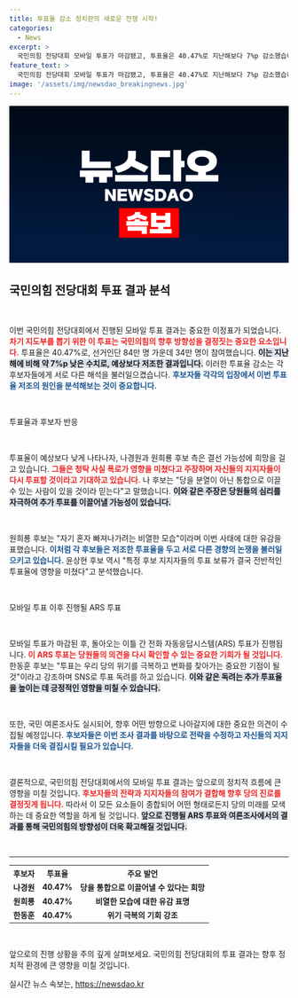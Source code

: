 ```yaml
---
title: 투표율 감소 정치판의 새로운 전쟁 시작!
categories:
  - News
excerpt: >
  국민의힘 전당대회 모바일 투표가 마감됐고, 투표율은 40.47%로 지난해보다 7%p 감소했습니다. 후보들은 낮은 투표율을 놓고 각기 다른 해석을 내놓으며 결선 가능성을 언급하고 있습니다. 변화의 기로에 놓인 당의 운명이 주목받고 있습니다!
feature_text: >
  국민의힘 전당대회 모바일 투표가 마감됐고, 투표율은 40.47%로 지난해보다 7%p 감소했습니다. 후보들은 낮은 투표율을 놓고 각기 다른 해석을 내놓으며 결선 가능성을 언급하고 있습니다. 변화의 기로에 놓인 당의 운명이 주목받고 있습니다!
image: '/assets/img/newsdao_breakingnews.jpg'
---
```


<p><img src="/assets/img/newsdao_breakingnews.jpg" alt="koreaapp 속보" /></p>

<h2 data-ke-size="size26">국민의힘 전당대회 투표 결과 분석</h2>

<p data-ke-size="size16">&nbsp;</p>

<p>이번 국민의힘 전당대회에서 진행된 모바일 투표 결과는 중요한 이정표가 되었습니다. <b><span style="color: #ee2323;">차기 지도부를 뽑기 위한 이 투표는 국민의힘의 향후 방향성을 결정짓는 중요한 요소입니다.</span></b> 투표율은 40.47%로, 선거인단 84만 명 가운데 34만 명이 참여했습니다. <b><span style="background-color: #21538527;">이는 지난해에 비해 약 7%p 낮은 수치로, 예상보다 저조한 결과입니다.</span></b> 이러한 투표율 감소는 각 후보자들에게 서로 다른 해석을 불러일으켰습니다. <b><span style="color: #1a5490;">후보자들 각각의 입장에서 이번 투표율 저조의 원인을 분석해보는 것이 중요합니다.</span></b></p>

<p data-ke-size="size16">&nbsp;</p>

<p>투표율과 후보자 반응</p>

<p data-ke-size="size16">&nbsp;</p>

<p>투표율이 예상보다 낮게 나타나자, 나경원과 원희룡 후보 측은 결선 가능성에 희망을 걸고 있습니다. <b><span style="color: #ee2323;">그들은 청탁 사실 폭로가 영향을 미쳤다고 주장하며 자신들의 지지자들이 다시 투표할 것이라고 기대하고 있습니다.</span></b> 나 후보는 "당을 분열이 아닌 통합으로 이끌 수 있는 사람이 있을 것이라 믿는다"고 말했습니다. <b><span style="background-color: #21538527;">이와 같은 주장은 당원들의 심리를 자극하여 추가 투표를 이끌어낼 가능성이 있습니다.</span></b> </p>

<p data-ke-size="size16">&nbsp;</p>

<p>원희룡 후보는 "자기 혼자 빠져나가려는 비열한 모습"이라며 이번 사태에 대한 유감을 표했습니다. <b><span style="color: #1a5490;">이처럼 각 후보들은 저조한 투표율을 두고 서로 다른 경향의 논쟁을 불러일으키고 있습니다.</span></b> 윤상현 후보 역시 "특정 후보 지지자들의 투표 보류가 결국 전반적인 투표율에 영향을 미쳤다"고 분석했습니다.</p>

<p data-ke-size="size16">&nbsp;</p>

<p>모바일 투표 이후 진행될 ARS 투표</p>

<p data-ke-size="size16">&nbsp;</p>

<p>모바일 투표가 마감된 후, 돌아오는 이틀 간 전화 자동응답시스템(ARS) 투표가 진행됩니다. <b><span style="color: #ee2323;">이 ARS 투표는 당원들의 의견을 다시 확인할 수 있는 중요한 기회가 될 것입니다.</span></b>  한동훈 후보는 "투표는 우리 당의 위기를 극복하고 변화를 찾아가는 중요한 기점이 될 것"이라고 강조하며 SNS로 투표 독려를 하고 있습니다. <b><span style="background-color: #21538527;">이와 같은 독려는 추가 투표율을 높이는 데 긍정적인 영향을 미칠 수 있습니다.</span></b></p>

<p data-ke-size="size16">&nbsp;</p>

<p>또한, 국민 여론조사도 실시되어, 향후 어떤 방향으로 나아갈지에 대한 중요한 의견이 수집될 예정입니다. <b><span style="color: #1a5490;">후보자들은 이번 조사 결과를 바탕으로 전략을 수정하고 자신들의 지지자들을 더욱 결집시킬 필요가 있습니다.</span></b></p>

<p data-ke-size="size16">&nbsp;</p>

<p>결론적으로, 국민의힘 전당대회에서의 모바일 투표 결과는 앞으로의 정치적 흐름에 큰 영향을 미칠 것입니다. <b><span style="color: #ee2323;">후보자들의 전략과 지지자들의 참여가 결합해 향후 당의 진로를 결정짓게 됩니다.</span></b> 따라서 이 모든 요소들이 종합되어 어떤 형태로든지 당의 미래를 모색하는 데 중요한 역할을 하게 될 것입니다. <b><span style="background-color: #21538527;">앞으로 진행될 ARS 투표와 여론조사에서의 결과를 통해 국민의힘의 방향성이 더욱 확고해질 것입니다.</span></b> </p>

<p data-ke-size="size16">&nbsp;</p>

<hr>

<table style="width:100%;">
   <tr>
       <th><b>후보자</b></th>
       <th><b>투표율</b></th>
       <th><b>주요 발언</b></th>
   </tr>
   <tr>
       <td style="text-align: center; height: 17px;"><b>나경원</b></td>
       <td style="text-align: center; height: 17px;"><b>40.47%</b></td>
       <td style="text-align: center; height: 17px;"><b>당을 통합으로 이끌어낼 수 있다는 희망</b></td>
   </tr>
   <tr>
       <td style="text-align: center; height: 17px;"><b>원희룡</b></td>
       <td style="text-align: center; height: 17px;"><b>40.47%</b></td>
       <td style="text-align: center; height: 17px;"><b>비열한 모습에 대한 유감 표명</b></td>
   </tr>
   <tr>
       <td style="text-align: center; height: 17px;"><b>한동훈</b></td>
       <td style="text-align: center; height: 17px;"><b>40.47%</b></td>
       <td style="text-align: center; height: 17px;"><b>위기 극복의 기회 강조</b></td>
   </tr>
</table>

<p data-ke-size="size16">&nbsp;</p>

<p>앞으로의 진행 상황을 주의 깊게 살펴보세요. 국민의힘 전당대회의 투표 결과는 향후 정치적 환경에 큰 영향을 미칠 것입니다.</p>
실시간 뉴스 속보는, <a href="https://newsdao.kr" rel="dofollow">https://newsdao.kr</a>


